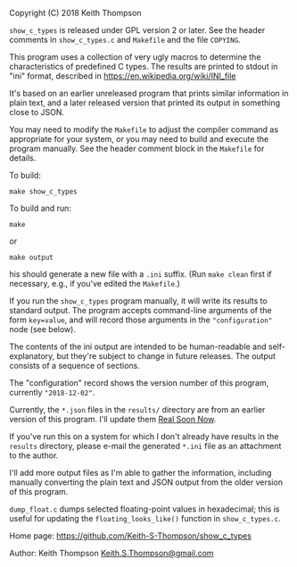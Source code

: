 Copyright (C) 2018 Keith Thompson

`show_c_types` is released under GPL version 2 or later.  See the
header comments in `show_c_types.c` and `Makefile` and the file
`COPYING`.

This program uses a collection of very ugly macros to determine the
characteristics of predefined C types.  The results are printed to
stdout in "ini" format, described in https://en.wikipedia.org/wiki/INI_file

It's based on an earlier unreleased program that prints similar
information in plain text, and a later released version that printed
its output in something close to JSON.

You may need to modify the `Makefile` to adjust the compiler command
as appropriate for your system, or you may need to build and execute
the program manually.  See the header comment block in the `Makefile`
for details.

To build:

    make show_c_types

To build and run:

    make

or

    make output

his should generate a new file with a `.ini` suffix.  (Run `make
clean` first if necessary, e.g., if you've edited the `Makefile`.)

If you run the `show_c_types` program manually, it will write
its results to standard output.  The program accepts command-line
arguments of the form `key=value`, and will record those arguments
in the `"configuration"` node (see below).

The contents of the ini output are intended to be human-readable and
self-explanatory, but they're subject to change in future releases.
The output consists of a sequence of sections.

The "configuration" record shows the version number of this program,
currently `"2018-12-02"`.

Currently, the `*.json` files in the `results/` directory are from
an earlier version of this program. I'll update them [Real Soon
Now](http://www.jargon.net/jargonfile/r/RealSoonNow.html).

If you've run this on a system for which I don't already have results
in the `results` directory, please e-mail the generated `*.ini`
file as an attachment to the author.

I'll add more output files as I'm able to gather the information,
including manually converting the plain text and JSON output from
the older version of this program.

`dump_float.c` dumps selected floating-point values in hexadecimal;
this is useful for updating the `floating_looks_like()` function in
`show_c_types.c`.

Home page: https://github.com/Keith-S-Thompson/show_c_types

Author: Keith Thompson <Keith.S.Thompson@gmail.com>
